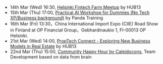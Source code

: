 -	14th Mar (Wed) 16:30, [Helsinki Fintech Farm Meetup](https://www.eventbrite.com/e/helsinki-fintech-farm-nordic-fintech-meetup-tickets-42529914118?aff=es2) by HUB13
-	15th Mar (Thu) 17:00, [Practical AI Workshop for Dummies (No Tech XP/Business background)](https://www.eventbrite.com/e/practical-ai-workshop-for-dummies-no-tech-xpbusiness-background-tickets-43475254657?aff=es2) by Panda Training
-	16th Mar (Fri)  13:30，China International Import Expo (CIIE) Road Show in Finland at OP Financial Group，Gebhardinaukio 1, FI-00013 OP Helsinki.  
- 21st Mar (Wed) 14:00, [PropTech Connect - Exploring New Business Models in Real Estate](https://www.eventbrite.com/e/proptech-connect-exploring-new-business-models-in-real-estate-tickets-42895600897?aff=erelpanelorg) by HUB13
- 22nd Mar (Thu) 15:00, [Community Happy Hour by Caleidocons](https://www.caleidocons.com), Team Development based on data from brain 

